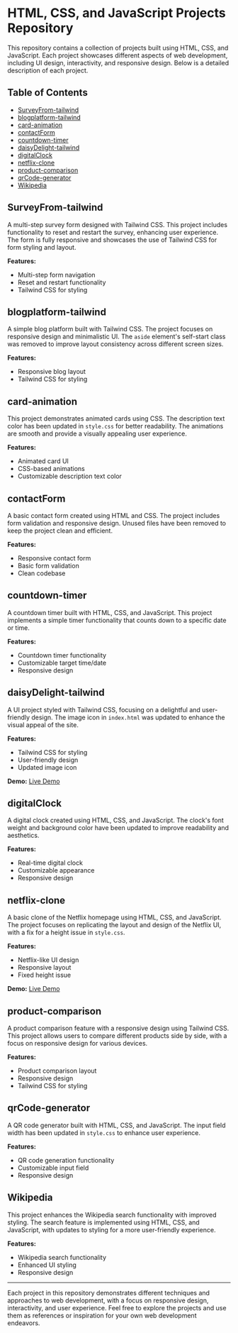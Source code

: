 # HTML, CSS, and JavaScript Projects Repository

This repository contains a collection of projects built using HTML, CSS, and JavaScript. Each project showcases different aspects of web development, including UI design, interactivity, and responsive design. Below is a detailed description of each project.

## Table of Contents

- [SurveyFrom-tailwind](#surveyfrom-tailwind)
- [blogplatform-tailwind](#blogplatform-tailwind)
- [card-animation](#card-animation)
- [contactForm](#contactform)
- [countdown-timer](#countdown-timer)
- [daisyDelight-tailwind](#daisydelight-tailwind)
- [digitalClock](#digitalclock)
- [netflix-clone](#netflix-clone)
- [product-comparison](#product-comparison)
- [qrCode-generator](#qrcode-generator)
- [Wikipedia](#wikipedia)

## SurveyFrom-tailwind

A multi-step survey form designed with Tailwind CSS. This project includes functionality to reset and restart the survey, enhancing user experience. The form is fully responsive and showcases the use of Tailwind CSS for form styling and layout.

**Features:**
- Multi-step form navigation
- Reset and restart functionality
- Tailwind CSS for styling

## blogplatform-tailwind

A simple blog platform built with Tailwind CSS. The project focuses on responsive design and minimalistic UI. The `aside` element's self-start class was removed to improve layout consistency across different screen sizes.

**Features:**
- Responsive blog layout
- Tailwind CSS for styling

## card-animation

This project demonstrates animated cards using CSS. The description text color has been updated in `style.css` for better readability. The animations are smooth and provide a visually appealing user experience.

**Features:**
- Animated card UI
- CSS-based animations
- Customizable description text color

## contactForm

A basic contact form created using HTML and CSS. The project includes form validation and responsive design. Unused files have been removed to keep the project clean and efficient.

**Features:**
- Responsive contact form
- Basic form validation
- Clean codebase

## countdown-timer

A countdown timer built with HTML, CSS, and JavaScript. This project implements a simple timer functionality that counts down to a specific date or time.

**Features:**
- Countdown timer functionality
- Customizable target time/date
- Responsive design

## daisyDelight-tailwind

A UI project styled with Tailwind CSS, focusing on a delightful and user-friendly design. The image icon in `index.html` was updated to enhance the visual appeal of the site.

**Features:**
- Tailwind CSS for styling
- User-friendly design
- Updated image icon

**Demo:**
[Live Demo](https://daisydelight.netlify.app/)

## digitalClock

A digital clock created using HTML, CSS, and JavaScript. The clock's font weight and background color have been updated to improve readability and aesthetics.

**Features:**
- Real-time digital clock
- Customizable appearance
- Responsive design

## netflix-clone

A basic clone of the Netflix homepage using HTML, CSS, and JavaScript. The project focuses on replicating the layout and design of the Netflix UI, with a fix for a height issue in `style.css`.

**Features:**
- Netflix-like UI design
- Responsive layout
- Fixed height issue

**Demo:**
[Live Demo](https://clonee-site.netlify.app/)

## product-comparison

A product comparison feature with a responsive design using Tailwind CSS. This project allows users to compare different products side by side, with a focus on responsive design for various devices.

**Features:**
- Product comparison layout
- Responsive design
- Tailwind CSS for styling

## qrCode-generator

A QR code generator built with HTML, CSS, and JavaScript. The input field width has been updated in `style.css` to enhance user experience.

**Features:**
- QR code generation functionality
- Customizable input field
- Responsive design

## Wikipedia

This project enhances the Wikipedia search functionality with improved styling. The search feature is implemented using HTML, CSS, and JavaScript, with updates to styling for a more user-friendly experience.

**Features:**
- Wikipedia search functionality
- Enhanced UI styling
- Responsive design

---

Each project in this repository demonstrates different techniques and approaches to web development, with a focus on responsive design, interactivity, and user experience. Feel free to explore the projects and use them as references or inspiration for your own web development endeavors.

